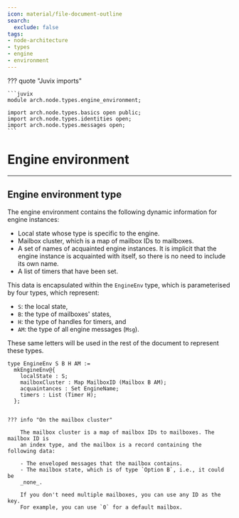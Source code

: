 ```yaml
---
icon: material/file-document-outline
search:
  exclude: false
tags:
- node-architecture
- types
- engine
- environment
---
```


??? quote "Juvix imports"

    ```juvix
    module arch.node.types.engine_environment;

    import arch.node.types.basics open public;
    import arch.node.types.identities open;
    import arch.node.types.messages open;
    ```


# Engine environment

---

## Engine environment type

The engine environment contains the following dynamic information for engine instances:

- Local state whose type is specific to the engine.
- Mailbox cluster, which is a map of mailbox IDs to mailboxes.
- A set of names of acquainted engine instances. It is implicit that the engine
  instance is acquainted with itself, so there is no need to include its own name.
- A list of timers that have been set.

This data is encapsulated within the `EngineEnv` type,
which is parameterised by four types, which represent:

- `S`: the local state,
- `B`: the type of mailboxes' states,
- `H`: the type of handles for timers, and
- `AM`: the type of all engine messages (`Msg`).

These same letters will be used in the rest of the document to represent these
types.

<!-- --8<-- [start:EngineEnv] -->
```juvix
type EngineEnv S B H AM :=
  mkEngineEnv@{
    localState : S;
    mailboxCluster : Map MailboxID (Mailbox B AM);
    acquaintances : Set EngineName;
    timers : List (Timer H);
  };
```
<!-- --8<-- [end:EngineEnv] -->

```

??? info "On the mailbox cluster"

    The mailbox cluster is a map of mailbox IDs to mailboxes. The mailbox ID is
    an index type, and the mailbox is a record containing the following data:

    - The enveloped messages that the mailbox contains.
    - The mailbox state, which is of type `Option B`, i.e., it could be
    _none_.

    If you don't need multiple mailboxes, you can use any ID as the key.
    For example, you can use `0` for a default mailbox.

